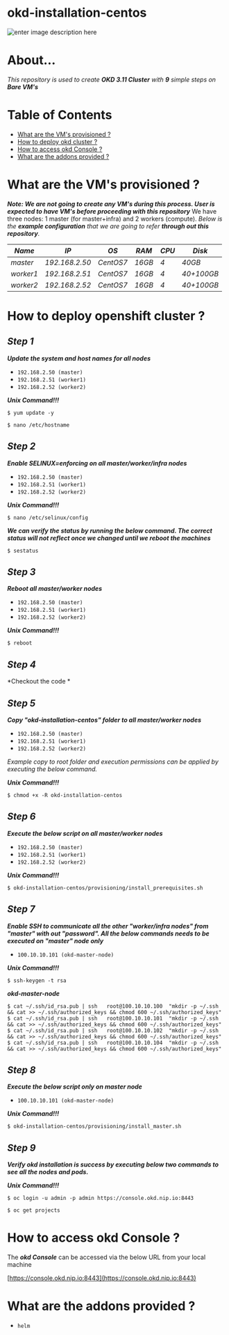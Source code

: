 

# okd-installation-centos

![enter image description here](https://lh3.googleusercontent.com/OBGT85EIBjT43vxUsI0Pmhl68NmYxqOUbBuTjRivjP24t5r38ft0ioTNuEV0IAyV3izoadJsdYIlnw)

# About...
  

*This repository is used to create ***OKD 3.11 Cluster*** with **9** simple steps on ***Bare VM's**** 
  

# Table of Contents

* [What are the VM's provisioned ?](#configuration)
* [How to deploy okd cluster ?](#deploy)
* [How to access okd Console ?](#console)
* [What are the addons provided ?](#addons)

   
<a id="configuration"></a>

# What are the VM's provisioned ?

***Note: We are not going to create any VM's during this process. User is expected to have VM's before proceeding with this repository***
We have three nodes: 1 master (for master+infra) and 2 workers (compute).
*Below is the ***example configuration*** that we are going to refer ***through out this repository***.*

*Name*|*IP*|*OS*|*RAM*|*CPU*|*Disk*|
|----|----|----|----|----|----|
*master*  |*192.168.2.50*|*CentOS7*|*16GB*|*4*|*40GB*|
*worker1* |*192.168.2.51*|*CentOS7*|*16GB*|*4*|*40+100GB*|
*worker2* |*192.168.2.52*|*CentOS7*|*16GB*|*4*|*40+100GB*|

<a id="deploy"></a>

# How to deploy openshift cluster ?


## ***Step 1***
 
***Update the system and host names for all nodes***

* `192.168.2.50 (master)`
* `192.168.2.51 (worker1)`
* `192.168.2.52 (worker2)`

  
***Unix Command!!!***

`$ yum update -y`

`$ nano /etc/hostname`  

## ***Step 2***

  ***Enable SELINUX=enforcing on all master/worker/infra nodes***
  
* `192.168.2.50 (master)`
* `192.168.2.51 (worker1)`
* `192.168.2.52 (worker2)`

***Unix Command!!!***

`$ nano /etc/selinux/config`

***We can verify the status by running the below command. The correct status will not reflect once we changed until we reboot the machines***

`$ sestatus`


## ***Step 3***

  ***Reboot all master/worker nodes***
 
* `192.168.2.50 (master)`
* `192.168.2.51 (worker1)`
* `192.168.2.52 (worker2)`
 
***Unix Command!!!***

`$ reboot`

     
## ***Step 4***  

*Checkout the code *

## ***Step 5***  

***Copy "okd-installation-centos" folder to all master/worker nodes***

* `192.168.2.50 (master)`
* `192.168.2.51 (worker1)`
* `192.168.2.52 (worker2)`

*Example copy to root folder and execution permissions can be applied by executing the below command.*
 

***Unix Command!!!***

`$ chmod +x -R okd-installation-centos`


## ***Step 6***

***Execute the below script on all master/worker nodes***

* `192.168.2.50 (master)`
* `192.168.2.51 (worker1)`
* `192.168.2.52 (worker2)`

***Unix Command!!!***

`$ okd-installation-centos/provisioning/install_prerequisites.sh`

  
## ***Step 7***

***Enable SSH to communicate all the other "worker/infra nodes" from "master" with out "password". All the below commands needs to be executed on "master" node only***

* `100.10.10.101 (okd-master-node)`
  
***Unix Command!!!***

`$ ssh-keygen -t rsa`

***okd-master-node***

`$ cat ~/.ssh/id_rsa.pub | ssh   root@100.10.10.100  "mkdir -p ~/.ssh && cat >> ~/.ssh/authorized_keys && chmod 600 ~/.ssh/authorized_keys"`
`$ cat ~/.ssh/id_rsa.pub | ssh   root@100.10.10.101  "mkdir -p ~/.ssh && cat >> ~/.ssh/authorized_keys && chmod 600 ~/.ssh/authorized_keys"`
`$ cat ~/.ssh/id_rsa.pub | ssh   root@100.10.10.102  "mkdir -p ~/.ssh && cat >> ~/.ssh/authorized_keys && chmod 600 ~/.ssh/authorized_keys"`
`$ cat ~/.ssh/id_rsa.pub | ssh   root@100.10.10.104  "mkdir -p ~/.ssh && cat >> ~/.ssh/authorized_keys && chmod 600 ~/.ssh/authorized_keys"`

## ***Step 8***

***Execute the below script only on master node***

* `100.10.10.101 (okd-master-node)`
  
***Unix Command!!!***

`$ okd-installation-centos/provisioning/install_master.sh`
  

## ***Step 9***

***Verify okd installation is success by executing below two commands to see all the nodes and pods.***

***Unix Command!!!***
  
`$ oc login -u admin -p admin https://console.okd.nip.io:8443`

`$ oc get projects`

  
  <a id="console"></a>

# How to access okd Console ?

The ***okd Console*** can be accessed via the below URL from your local machine   

[https://console.okd.nip.io:8443](https://console.okd.nip.io:8443)


<a id="addons"></a>
# What are the addons provided ?

* `helm`
